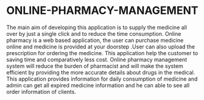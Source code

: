 # ONLINE-PHARMACY-MANAGEMENT
The main aim of developing this application is to supply the medicine all over
by just a single click and to reduce the time consumption. Online pharmacy is a web
based application, the user can purchase medicine online and medicine is provided at
your doorstep .User can also upload the prescription for ordering the medicine. This
application help the customer to saving time and comparatively less cost.
Online pharmacy management system will reduce the burden of pharmacist
and will make the system efficient by providing the more accurate details about
drugs in the medical. This application provides information for daily consumption
of medicine and admin can get all expired medicine information and he can able to
see all order information of clients.
